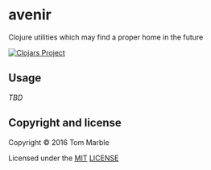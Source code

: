 # avenir

Clojure utilities which may find a proper home in the future

[![Clojars Project](https://img.shields.io/clojars/v/avenir.svg)](https://clojars.org/avenir)

## Usage

_TBD_

## Copyright and license

Copyright © 2016 Tom Marble

Licensed under the [MIT](http://opensource.org/licenses/MIT) [LICENSE](LICENSE)
